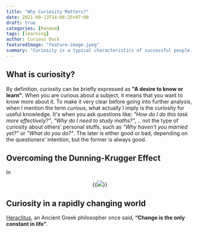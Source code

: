 ```yaml
---
title: "Why Curiosity Matters?"
date: 2021-09-13T14:08:25+07:00
draft: true
categories: [Random]
tags: [learning]
author: Curious Duck
featuredImage: "feature-image.jpeg"
summary: "Curiosity is a typical characteristics of successful people. Without being curious, we won't question, no answer is found, and we learn nothing. Let's discuss the utmost importance of it"
---
```


<!-- Outline:

- Statement: What is curiosity?, distinguish between being curious with knowledge and personal stuffs
- The important of curiosity in learning and an illustration with DKE
- Curiosity in a rapidly changing world -->

## What is curiosity?

By definition, curiosity can be briefly expressed as **"A desire to know or learn"**. When you are curious about a subject, it means that you want to know more about it. To make it very clear before going into further analysis, when I mention the term _curious_, what actually I imply is the curiosity for useful knowledge. It's when you ask questions like: _"How do I do this task more effectively?"_, _"Why do I need to study maths?"_, .. not the type of curiosity about others' personal stuffs, such as _"Why haven't you married yet?"_ or _"What do you do?"_. The later is either good or bad, depending on the questioners' intention, but the former is always good.

## Overcoming the Dunning-Krugger Effect

In



<center> {{<image src="DKE-large.png" src_s="DKE-small.png" caption="The Dunning-Krugger wiggle">}} </center>

## Curiosity in a rapidly changing world
<a href="https://en.wikipedia.org/wiki/Heraclitus">Heraclitus</a>, an Ancient Greek philosopher once said, **“Change is the only constant in life”**.
